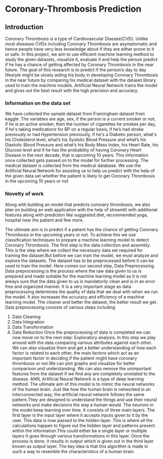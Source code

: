 # Coronary-Thrombosis Prediction

## Introduction
Coronary Thrombosis is a type of Cardiovascular Disease(CVD). Unlike most diseases CVDs including Coronary Thrombosis are asymptomatic and hence people have very less knowledge about if they are either prone to it or safe. In this project, we aim to use efficient machine learning method to study the given datasets, visualize it, evaluate it and help the person predict if he has a chance of getting affected by Coronary Thrombosis in the near future. The goal of this research is to predict if the person’s day to day lifestyle might be slowly aiding his body in developing Coronary Thrombosis in the near future by comparing his medical dataset with the dataset library used to train the machine models. Artificial Neural Network trains the model and gives out the best result with the high precision and accuracy.

### Information on the data set
We have collected the sample dataset from Framingham dataset from kaggle .The variables are age, sex, if the person is a current smoker or not, if he is an active smoker, then the number of cigarettes he smokes per day, if he's taking medications for BP on a regular basis, if he’s had stroke previously or had Hypertension previously, if he's a Diabetic person, what's his Cholesterol level, what’s his Systolic Blood Pressure and what’s his Diastolic Blood Pressure and what’s his Body Mass Index, his Heart Rate, his Glucose level and if he has the probability of having Coronary Heart Disease in the next decade, that is upcoming 10 years. This information once collected gets passed on to the model for further processing. The medical dataset is collected from the medical database. We use the Artificial Neural Network for assisting us to help us predict with the help of the given data set whether the patient is likely to get Coronary Thrombosis in the upcoming 10 years or not

### Novelty of work
Along with building an model that predicts coronary thrombosis, we also plan on building an web application with the help of streamlit with additional features along with prediction like suggested diet, recommended yoga, hospital near the patient and few more.

The ultimate aim is to predict if a patient has the chance
of getting Coronary Thrombosis in the upcoming years
or not. To achieve this we use classification techniques
to prepare a machine learning model to detect Coronary
Thrombosis. The first step is the data collection and
assembly. This is the step where we collect the
necessary data set required for training the dataset.But
before we can train the model, we must analyze and
explore the datasets. The dataset has to be preprocessed
before it can be used to train the model. Here comes our
second step, Data Preprocessing.
Data preprocessing is the process where the raw data
given to us is prepared and made suitable for the
machine learning model as it is not always sure that the
data given to us is mandatorily clean and is in an error
free and organized manner. It is a very important stage
as data preprocessing determines the quality of data that
we deal with when we run the model. It also increases
the accuracy and efficiency of a machine learning
model. The cleaner and better the dataset, the better
result we get.
Data preprocessing consists of various steps including
1. Data Cleaning
2. Data Integration
3. Data Transformation
4. Data Reduction
Once the preprocessing of data is completed we can now
move on to the next step: Exploratory analysis. In this step
we play around with the data comparing various attributes
against each other. We can also visualize them and get a
better understanding of how each factor is related to each
other, the main factors which act as an important factor in
deciding if the patient might have coronary thrombosis or
not.We can plot graphs and visualize for better comparison
and understanding. We can also remove the unimportant
features from the dataset if we find any are completely
unrelated to the disease.
ANN, Artificial Neural Network is a type of deep
learning method. The ultimate aim of this model is to
mimic the neural networks of the human brain. Just like
how the human brain is networked in an interconnected
way, the artificial neural network follows the same
pattern.They are designed to understand the things and
use their neural networks and make decisions the way a
human would. The neurons in the model keep learning
over time. It consists of three main layers. The first layer
is the input layer where it accepts inputs given to it by
the user. This data is now passed to the hidden layer.
This is where all the calculations happen to figure out the
hidden layer and patterns present within the
information.This could either be a single layer or
multiple layers It goes through various transformations
in this layer. Once the process is done, it results in output
which is given out in the third layer known as output
layer. The key idea is that this algorithm is made in such
a way to resemble the characteristics of a human brain.

